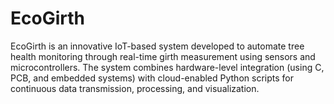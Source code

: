 # EcoGirth
EcoGirth is an innovative IoT-based system developed to automate tree health monitoring through real-time girth measurement using sensors and microcontrollers. The system combines hardware-level integration (using C, PCB, and embedded systems) with cloud-enabled Python scripts for continuous data transmission, processing, and visualization.
